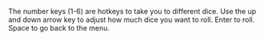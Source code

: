 The number keys (1-6) are hotkeys to take you to different dice.
Use the up and down arrow key to adjust how much dice you want to roll.
Enter to roll.
Space to go back to the menu.
